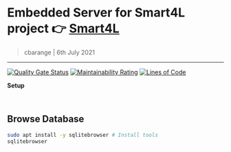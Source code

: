 # Embedded Server for Smart4L project 👉 [Smart4L](https://github.com/Smart4L/Smart4L/)
> cbarange | 6th July 2021
---
[![Quality Gate Status](https://sonarcloud.io/api/project_badges/measure?project=Smart4L_embedded-server&metric=alert_status)](https://sonarcloud.io/dashboard?id=Smart4L_embedded-server)
[![Maintainability Rating](https://sonarcloud.io/api/project_badges/measure?project=Smart4L_embedded-server&metric=sqale_rating)](https://sonarcloud.io/dashboard?id=Smart4L_embedded-server)
[![Lines of Code](https://sonarcloud.io/api/project_badges/measure?project=Smart4L_embedded-server&metric=ncloc)](https://sonarcloud.io/dashboard?id=Smart4L_embedded-server)


**Setup**
```bash



```

## Browse Database

```bash
sudo apt install -y sqlitebrowser # Install tools
sqlitebrowser
```


